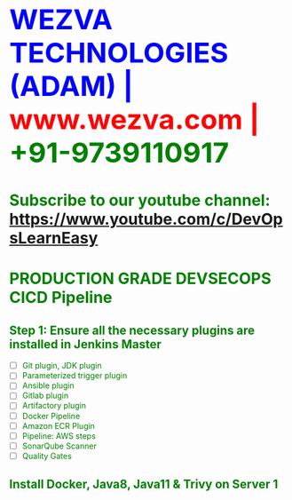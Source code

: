 
<html><body><h1 style="font-size:50px;color:blue;">WEZVA TECHNOLOGIES (ADAM) | <font style="color:red;"> www.wezva.com | <font style="color:green;"> +91-9739110917 </h1>
<h1> Subscribe to our youtube channel: 
<a href="https://www.youtube.com/c/DevOpsLearnEasy">https://www.youtube.com/c/DevOpsLearnEasy</a> </h1>
</body></html>


# PRODUCTION GRADE DEVSECOPS CICD Pipeline

## Step 1: Ensure all the necessary plugins are installed in Jenkins Master
- [ ] Git plugin, JDK plugin
- [ ] Parameterized trigger plugin
- [ ] Ansible plugin
- [ ] Gitlab plugin
- [ ] Artifactory plugin
- [ ] Docker Pipeline
- [ ] Amazon ECR Plugin
- [ ] Pipeline: AWS steps
- [ ] SonarQube Scanner
- [ ] Quality Gates

## Install Docker, Java8, Java11 & Trivy on Server 1



